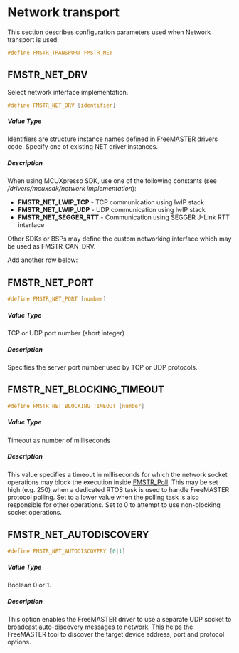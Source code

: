 # Network transport

This section describes configuration parameters used when Network transport is used:

```c
#define FMSTR_TRANSPORT FMSTR_NET
```

## FMSTR_NET_DRV

Select network interface implementation.

```c
#define FMSTR_NET_DRV [identifier]
```

##### Value Type

Identifiers are structure instance names defined in FreeMASTER drivers code. Specify
one of existing NET driver instances.

##### Description

When using MCUXpresso SDK, use one of the following constants (see */drivers/mcuxsdk/network implementation*):
 - **FMSTR_NET_LWIP_TCP** - TCP communication using lwIP stack
 - **FMSTR_NET_LWIP_UDP** - UDP communication using lwIP stack
 - **FMSTR_NET_SEGGER_RTT** - Communication using SEGGER J-Link RTT interface

Other SDKs or BSPs may define the custom networking interface which may be used as FMSTR_CAN_DRV.

Add another row below:


## FMSTR_NET_PORT

```c
#define FMSTR_NET_PORT [number]
```

##### Value Type

TCP or UDP port number (short integer)

##### Description

Specifies the server port number used by TCP or UDP protocols.


## FMSTR_NET_BLOCKING_TIMEOUT

```c
#define FMSTR_NET_BLOCKING_TIMEOUT [number]
```

##### Value Type

Timeout as number of milliseconds

##### Description

This value specifies a timeout in milliseconds for which the network socket operations may block the execution inside [FMSTR_Poll](fmstr-poll). This may be set high (e.g. 250) when a dedicated RTOS task is used to handle FreeMASTER protocol polling. Set to a lower value when the polling task is also responsible for other operations. Set to 0 to attempt to use non-blocking socket operations.



## FMSTR_NET_AUTODISCOVERY

```c
#define FMSTR_NET_AUTODISCOVERY [0|1]
```

##### Value Type

Boolean 0 or 1.

##### Description

This option enables the FreeMASTER driver to use a separate UDP socket to broadcast auto-discovery messages to network. This helps the FreeMASTER tool to discover the target device address, port and protocol options.

